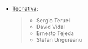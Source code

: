 - [Tecnativa](https://www.tecnativa.com):

  > - Sergio Teruel
  > - David Vidal
  > - Ernesto Tejeda
  > - Stefan Ungureanu

